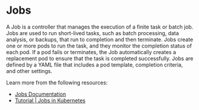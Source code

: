# Jobs

A Job is a controller that manages the execution of a finite task or batch job. Jobs are used to run short-lived tasks, such as batch processing, data analysis, or backups, that run to completion and then terminate. Jobs create one or more pods to run the task, and they monitor the completion status of each pod. If a pod fails or terminates, the Job automatically creates a replacement pod to ensure that the task is completed successfully. Jobs are defined by a YAML file that includes a pod template, completion criteria, and other settings.

Learn more from the following resources:

- [Jobs Documentation](https://kubernetes.io/docs/concepts/workloads/controllers/job/)
- [Tutorial | Jobs in Kubernetes](https://www.youtube.com/watch?v=j1EnBbxSz64)

